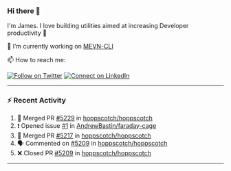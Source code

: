 ### Hi there 👋

I'm James. I love building utilities aimed at increasing Developer productivity :raised_hands: 

🔭 I’m currently working on [MEVN-CLI](https://github.com/madlabsinc/mevn-cli)

📫 How to reach me:

[![Follow on Twitter](https://img.shields.io/badge/--twitter?label=Twitter&logo=Twitter&style=social)](https://twitter.com/james_madhacks) [![Connect on LinkedIn](https://img.shields.io/badge/--linkedin?label=LinkedIn&logo=LinkedIn&style=social)](https://www.linkedin.com/in/jamesgeorge007)

---

### :zap: Recent Activity

<!--START_SECTION:activity-->
1. 🎉 Merged PR [#5229](https://github.com/hoppscotch/hoppscotch/pull/5229) in [hoppscotch/hoppscotch](https://github.com/hoppscotch/hoppscotch)
2. ❗ Opened issue [#1](https://github.com/AndrewBastin/faraday-cage/issues/1) in [AndrewBastin/faraday-cage](https://github.com/AndrewBastin/faraday-cage)
3. 🎉 Merged PR [#5217](https://github.com/hoppscotch/hoppscotch/pull/5217) in [hoppscotch/hoppscotch](https://github.com/hoppscotch/hoppscotch)
4. 🗣 Commented on [#5209](https://github.com/hoppscotch/hoppscotch/pull/5209#issuecomment-3031036699) in [hoppscotch/hoppscotch](https://github.com/hoppscotch/hoppscotch)
5. ❌ Closed PR [#5209](https://github.com/hoppscotch/hoppscotch/pull/5209) in [hoppscotch/hoppscotch](https://github.com/hoppscotch/hoppscotch)
<!--END_SECTION:activity-->

---

<!--
**jamesgeorge007/jamesgeorge007** is a ✨ _special_ ✨ repository because its `README.md` (this file) appears on your GitHub profile.

Here are some ideas to get you started:

- 🌱 I’m currently learning ...
- 👯 I’m looking to collaborate on ...
- 🤔 I’m looking for help with ...
- 💬 Ask me about ...
- 😄 Pronouns: ...
- ⚡ Fun fact: ...
-->
